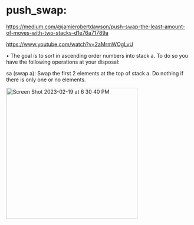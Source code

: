 # push_swap:

https://medium.com/@jamierobertdawson/push-swap-the-least-amount-of-moves-with-two-stacks-d1e76a71789a

https://www.youtube.com/watch?v=2aMrmWOgLvU

• The goal is to sort in ascending order numbers into stack a. To do so you have the
following operations at your disposal:

sa (swap a): Swap the first 2 elements at the top of stack a. Do nothing if there is only one or no elements.

<img width="356" alt="Screen Shot 2023-02-19 at 6 30 40 PM" src="https://user-images.githubusercontent.com/80540449/219964591-9ab6df86-f1e0-4698-b4e7-05506c2a64a7.png">


